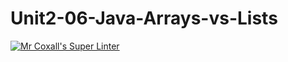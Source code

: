# Unit2-06-Java-Arrays-vs-Lists
[![Mr Coxall's Super Linter](https://github.com/ICS4U-Programming-SantiagoHewettSH/Unit2-06-Java-Arrays-vs-Lists/workflows/Mr%20Coxall's%20Super%20Linter/badge.svg)](https://github.com/ICS4U-Programming-SantiagoHewettSH/Unit2-06-Java-Arrays-vs-Lists/actions/)
